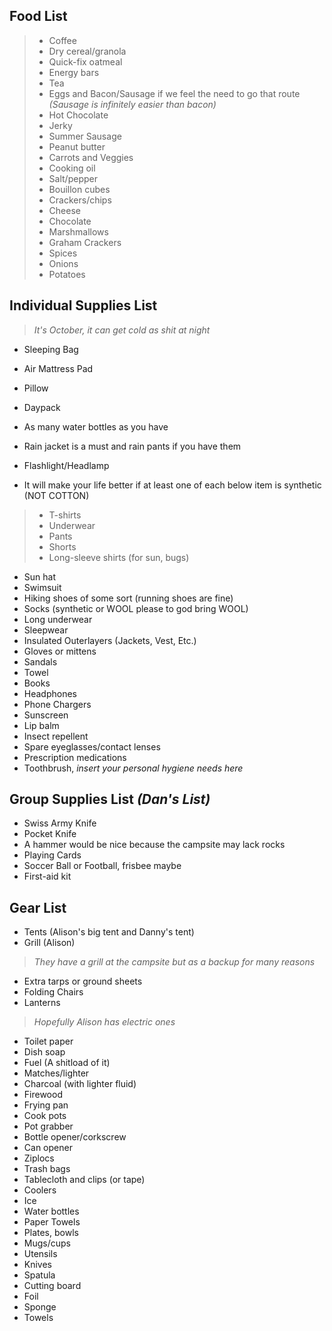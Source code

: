 ## Food List

> - Coffee
> - Dry cereal/granola
> - Quick-fix oatmeal
> - Energy bars
> - Tea
> - Eggs and Bacon/Sausage if we feel the need to go that route
> *(Sausage is infinitely easier than bacon)*
> - Hot Chocolate
> - Jerky
> - Summer Sausage
> - Peanut butter
> - Carrots and Veggies
> - Cooking oil
> - Salt/pepper
> - Bouillon cubes
> - Crackers/chips
> - Cheese
> - Chocolate
> - Marshmallows
> - Graham Crackers
> - Spices
> - Onions
> - Potatoes

## Individual Supplies List
> *It's October, it can get cold as shit at night*

- Sleeping Bag
- Air Mattress Pad
- Pillow
- Daypack
- As many water bottles as you have
- Rain jacket is a must and rain pants if you have them
- Flashlight/Headlamp


- It will make your life better if at least one of each below item is synthetic (NOT COTTON)
> - T-shirts
> - Underwear
> - Pants
> - Shorts
> - Long-sleeve shirts (for sun, bugs)


- Sun hat
- Swimsuit
- Hiking shoes of some sort (running shoes are fine)
- Socks (synthetic or WOOL please to god bring WOOL)
- Long underwear
- Sleepwear
- Insulated Outerlayers (Jackets, Vest, Etc.)
- Gloves or mittens
- Sandals
- Towel
- Books
- Headphones
- Phone Chargers
- Sunscreen
- Lip balm
- Insect repellent
- Spare eyeglasses/contact lenses
- Prescription medications
- Toothbrush, *insert your personal hygiene needs here*

## Group Supplies List *(Dan's List)*

- Swiss Army Knife
- Pocket Knife
- A hammer would be nice because the campsite may lack rocks
- Playing Cards
- Soccer Ball or Football, frisbee maybe
- First-aid kit

## Gear List

- Tents (Alison's big tent and Danny's tent)
- Grill (Alison)
> *They have a grill at the campsite but as a backup for many reasons*

- Extra tarps or ground sheets
- Folding Chairs
- Lanterns
> *Hopefully Alison has electric ones*

- Toilet paper
- Dish soap
- Fuel (A shitload of it)
- Matches/lighter
- Charcoal (with lighter fluid)
- Firewood
- Frying pan
- Cook pots
- Pot grabber
- Bottle opener/corkscrew
- Can opener
- Ziplocs
- Trash bags
- Tablecloth and clips (or tape)
- Coolers
- Ice
- Water bottles
- Paper Towels
- Plates, bowls
- Mugs/cups
- Utensils
- Knives
- Spatula
- Cutting board
- Foil
- Sponge
- Towels
